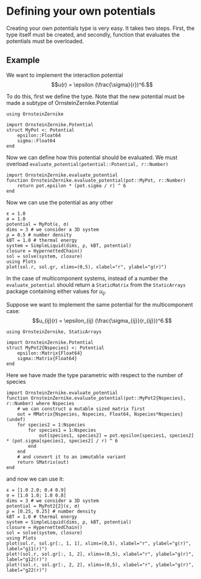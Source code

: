 # Defining your own potentials

Creating your own potentials type is very easy. It takes two steps. First, the type itself must be created, and secondly, function that evaluates the potentials must be overloaded. 

## Example 

We want to implement the interaction potential 
$$u(r) = \epsilon (\frac{\sigma}{r})^6.$$

To do this, first we define the type. Note that the new potential must be made a subtype of OrnsteinZernike.Potential
```@example 1
using OrnsteinZernike

import OrnsteinZernike.Potential
struct MyPot <: Potential 
    epsilon::Float64
    sigma::Float64
end
```

Now we can define how this potential should be evaluated. We must overload   `evaluate_potential(potential::Potential, r::Number)`


```@example 1
import OrnsteinZernike.evaluate_potential
function OrnsteinZernike.evaluate_potential(pot::MyPot, r::Number)
    return pot.epsilon * (pot.sigma / r) ^ 6
end
```

Now we can use the potential as any other 

```@example 1
ϵ = 1.0
σ = 1.0
potential = MyPot(ϵ, σ)
dims = 3 # we consider a 3D system
ρ = 0.5 # number density
kBT = 1.0 # thermal energy
system = SimpleLiquid(dims, ρ, kBT, potential)
closure = HypernettedChain()
sol = solve(system, closure)
using Plots
plot(sol.r, sol.gr, xlims=(0,5), xlabel="r", ylabel="g(r)")
```


In the case of multicomponent systems, instead of a number the `evaluate_potential` should return a `StaticMatrix` from the `StaticArrays` package containing either values for $u_{ij}$. 

Suppose we want to implement the same potential for the multicomponent case:
$$u_{ij}(r) = \epsilon_{ij} (\frac{\sigma_{ij}}{r_{ij}})^6.$$


```@example 2
using OrnsteinZernike, StaticArrays

import OrnsteinZernike.Potential
struct MyPot2{Nspecies} <: Potential 
    epsilon::Matrix{Float64}
    sigma::Matrix{Float64}
end
```
Here we have made the type parametric with respect to the number of species

```@example 2
import OrnsteinZernike.evaluate_potential
function OrnsteinZernike.evaluate_potential(pot::MyPot2{Nspecies}, r::Number) where Nspecies
    # we can construct a mutable sized matrix first
    out = MMatrix{Nspecies, Nspecies, Float64, Nspecies*Nspecies}(undef) 
    for species2 = 1:Nspecies
        for species1 = 1:Nspecies
            out[species1, species2] = pot.epsilon[species1, species2] * (pot.sigma[species1, species2] / r) ^ 6
        end
    end
    # and convert it to an immutable variant
    return SMatrix(out) 
end
```

and now we can use it:

```@example 1
ϵ = [1.0 2.0; 0.4 0.9]
σ = [1.0 1.0; 1.0 0.8]
dims = 3 # we consider a 3D system
potential = MyPot2{2}(ϵ, σ)
ρ = [0.25, 0.25] # number density
kBT = 1.0 # thermal energy
system = SimpleLiquid(dims, ρ, kBT, potential)
closure = HypernettedChain()
sol = solve(system, closure)
using Plots
plot(sol.r, sol.gr[:, 1, 1], xlims=(0,5), xlabel="r", ylabel="g(r)", label="g11(r)")
plot!(sol.r, sol.gr[:, 1, 2], xlims=(0,5), xlabel="r", ylabel="g(r)", label="g12(r)")
plot!(sol.r, sol.gr[:, 2, 2], xlims=(0,5), xlabel="r", ylabel="g(r)", label="g22(r)")
```
